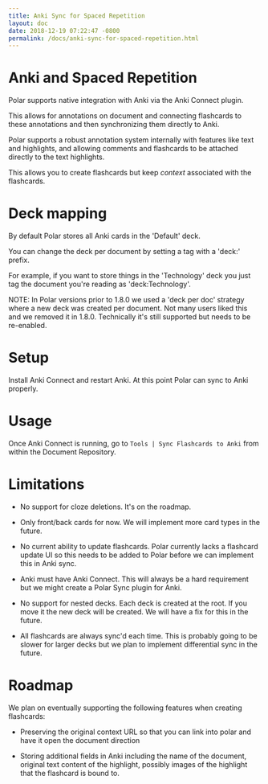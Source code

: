 ```yaml
---
title: Anki Sync for Spaced Repetition
layout: doc
date: 2018-12-19 07:22:47 -0800
permalink: /docs/anki-sync-for-spaced-repetition.html
---
```


# Anki and Spaced Repetition

Polar supports native integration with Anki via the Anki Connect plugin.

This allows for annotations on document and connecting flashcards to these
annotations and then synchronizing them directly to Anki.

Polar supports a robust annotation system internally with features like text
and highlights, and allowing comments and flashcards to be attached directly 
to the text highlights.

This allows you to create flashcards but keep *context* associated with the 
flashcards.   

# Deck mapping

By default Polar stores all Anki cards in the 'Default' deck.

You can change the deck per document by setting a tag with a 'deck:' prefix.

For example, if you want to store things in the 'Technology' deck you just 
tag the document you're reading as 'deck:Technology'.

NOTE: In Polar versions prior to 1.8.0 we used a 'deck per doc' strategy where
a new deck was created per document.  Not many users liked this and we removed
it in 1.8.0. Technically it's still supported but needs to be re-enabled. 

# Setup

Install Anki Connect and restart Anki.  At this point Polar can sync to Anki 
properly.

# Usage 

Once Anki Connect is running, go to ```Tools | Sync Flashcards to Anki``` from 
within the Document Repository. 

# Limitations

- No support for cloze deletions.  It's on the roadmap.

- Only front/back cards for now.  We will implement more card types in the future.

- No current ability to update flashcards.  Polar currently lacks a flashcard 
  update UI so this needs to be added to Polar before we can implement this in 
  Anki sync.

- Anki must have Anki Connect. This will always be a hard requirement but we
  might create a Polar Sync plugin for Anki.

- No support for nested decks.  Each deck is created at the root.  If you move it
  the new deck will be created. We will have a fix for this in the future.

- All flashcards are always sync'd each time. This is probably going to be slower
  for larger decks but we plan to implement differential sync in the future.

# Roadmap

We plan on eventually supporting the following features when creating flashcards:

- Preserving the original context URL so that you can link into polar and
  have it open the document direction 
  
- Storing additional fields in Anki including the name of the document, 
  original text content of the highlight, possibly images of the highlight
  that the flashcard is bound to. 
